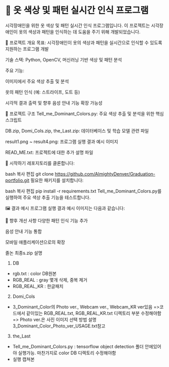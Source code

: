 # 👕 옷 색상 및 패턴 실시간 인식 프로그램
시각장애인을 위한 옷 색상 및 패턴 실시간 인식 프로그램입니다. 이 프로젝트는 시각장애인이 옷의 색상과 패턴을 인식하는 데 도움을 주기 위해 개발되었습니다.

🧠 프로젝트 개요
목표: 시각장애인이 옷의 색상과 패턴을 실시간으로 인식할 수 있도록 지원하는 프로그램 개발

기술 스택: Python, OpenCV, 머신러닝 기반 색상 및 패턴 분석

주요 기능:

이미지에서 주요 색상 추출 및 분석

옷의 패턴 인식 (예: 스트라이프, 도트 등)

시각적 결과 출력 및 향후 음성 안내 기능 확장 가능성

📁 프로젝트 구조
Tell_me_Dominant_Colors.py: 주요 색상 추출 및 분석을 위한 핵심 스크립트

DB.zip, Domi_Cols.zip, the_Last.zip: 데이터베이스 및 학습 모델 관련 파일

result1.png ~ result4.png: 프로그램 실행 결과 예시 이미지

READ_ME.txt: 프로젝트에 대한 추가 설명 파일

🚀 시작하기
레포지토리를 클론합니다:

bash
복사
편집
git clone https://github.com/AlmightyDenver/Graduation-portfolio.git
필요한 패키지를 설치합니다:

bash
복사
편집
pip install -r requirements.txt
Tell_me_Dominant_Colors.py를 실행하여 주요 색상 추출 기능을 테스트합니다.

🖼️ 결과 예시
프로그램 실행 결과 예시 이미지는 다음과 같습니다:


📌 향후 개선 사항
다양한 패턴 인식 기능 추가

음성 안내 기능 통합

모바일 애플리케이션으로의 확장


졸논 최종s.zip 설명
1. DB
 - rgb.txt : color DB원본
 - RGB_REAL : gray  몇개 삭제, 중복 제거
 - RGB_REAL_KR : 한글패치


2. Domi_Cols
 - 3_Dominant_Color의 Photo ver., Webcam ver., Webcam_KR ver있음
=>코드에서 같이있는 RGB_REAL.txt, RGB_REAL_KR.txt 디렉토리 부분 수정해야함
=> Photo ver.은 사진 이미지 선택 방법 설명 3_Dominant_Color_Photo_ver_USAGE.txt참고


3. the_Last
 - Tell_me_Dominant_Colors.py : tensorflow object detection 폴더 안에있어야 실행가능. 마찬가지로 color DB 디렉토리 수정해야함
 - 실행 캡쳐본

